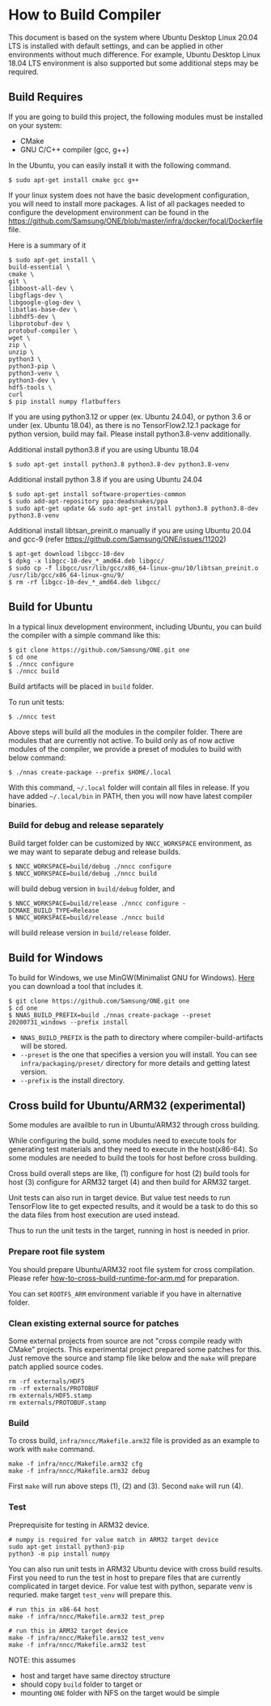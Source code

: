 # How to Build Compiler

This document is based on the system where Ubuntu Desktop Linux 20.04 LTS is installed with default
settings, and can be applied in other environments without much difference.
For example, Ubuntu Desktop Linux 18.04 LTS environment is also supported but some additional steps may be required.

## Build Requires

If you are going to build this project, the following modules must be installed on your system:

- CMake
- GNU C/C++ compiler (gcc, g++)

In the Ubuntu, you can easily install it with the following command.

```
$ sudo apt-get install cmake gcc g++
```

If your linux system does not have the basic development configuration, you will need to install
more packages. A list of all packages needed to configure the development environment can be found
in the https://github.com/Samsung/ONE/blob/master/infra/docker/focal/Dockerfile file.

Here is a summary of it

```
$ sudo apt-get install \
build-essential \
cmake \
git \
libboost-all-dev \
libgflags-dev \
libgoogle-glog-dev \
libatlas-base-dev \
libhdf5-dev \
libprotobuf-dev \
protobuf-compiler \
wget \
zip \
unzip \
python3 \
python3-pip \
python3-venv \
python3-dev \
hdf5-tools \
curl
$ pip install numpy flatbuffers
```

If you are using python3.12 or upper (ex. Ubuntu 24.04), or python 3.6 or under (ex. Ubuntu 18.04), as there is no TensorFlow2.12.1 package for python version, build may fail.
Please install python3.8-venv additionally.

Additional install python3.8 if you are using Ubuntu 18.04
```
$ sudo apt-get install python3.8 python3.8-dev python3.8-venv
```

Additional install python 3.8 if you are using Ubuntu 24.04
```
$ sudo apt-get install software-properties-common
$ sudo add-apt-repository ppa:deadsnakes/ppa
$ sudo apt-get update && sudo apt-get install python3.8 python3.8-dev python3.8-venv
```

Additional install libtsan_preinit.o manually if you are using Ubuntu 20.04 and gcc-9 (refer https://github.com/Samsung/ONE/issues/11202)
```
$ apt-get download libgcc-10-dev
$ dpkg -x libgcc-10-dev_*_amd64.deb libgcc/
$ sudo cp -f libgcc/usr/lib/gcc/x86_64-linux-gnu/10/libtsan_preinit.o /usr/lib/gcc/x86_64-linux-gnu/9/
$ rm -rf libgcc-10-dev_*_amd64.deb libgcc/
```

## Build for Ubuntu

In a typical linux development environment, including Ubuntu, you can build the compiler with a
simple command like this:

```
$ git clone https://github.com/Samsung/ONE.git one
$ cd one
$ ./nncc configure
$ ./nncc build
```
Build artifacts will be placed in `build` folder.

To run unit tests:
```
$ ./nncc test
```

Above steps will build all the modules in the compiler folder. There are modules that are currently
not active. To build only as of now active modules of the compiler, we provide a preset of modules
to build with below command:
```
$ ./nnas create-package --prefix $HOME/.local
```

With this command, `~/.local` folder will contain all files in release.
If you have added `~/.local/bin` in PATH, then you will now have latest compiler binaries.

### Build for debug and release separately

Build target folder can be customized by `NNCC_WORKSPACE` environment, as we may want to separate
debug and release builds.

```
$ NNCC_WORKSPACE=build/debug ./nncc configure
$ NNCC_WORKSPACE=build/debug ./nncc build
```
will build debug version in `build/debug` folder, and

```
$ NNCC_WORKSPACE=build/release ./nncc configure -DCMAKE_BUILD_TYPE=Release
$ NNCC_WORKSPACE=build/release ./nncc build
```
will build release version in `build/release` folder.

## Build for Windows

To build for Windows, we use MinGW(Minimalist GNU for Windows). [Here](https://github.com/git-for-windows/build-extra/releases) you can download a tool that includes it.

```
$ git clone https://github.com/Samsung/ONE.git one
$ cd one
$ NNAS_BUILD_PREFIX=build ./nnas create-package --preset 20200731_windows --prefix install
```

- `NNAS_BUILD_PREFIX` is the path to directory where compiler-build-artifacts will be stored.
- `--preset` is the one that specifies a version you will install. You can see `infra/packaging/preset/` directory for more details and getting latest version.
- `--prefix` is the install directory.

## Cross build for Ubuntu/ARM32 (experimental)

Some modules are availble to run in Ubuntu/ARM32 through cross building.

While configuring the build, some modules need to execute tools for generating
test materials and they need to execute in the host(x86-64). So some modules
are needed to build the tools for host before cross building.

Cross build overall steps are like, (1) configure for host
(2) build tools for host (3) configure for ARM32 target (4) and then build
for ARM32 target.

Unit tests can also run in target device.
But value test needs to run TensorFlow lite to get expected results,
and it would be a task to do this so the data files from host execution
are used instead.

Thus to run the unit tests in the target, running in host is needed in prior.

### Prepare root file system

You should prepare Ubuntu/ARM32 root file system for cross compilation.
Please refer
[how-to-cross-build-runtime-for-arm.md](how-to-cross-build-runtime-for-arm.md)
for preparation.

You can set `ROOTFS_ARM` environment variable if you have in alternative
folder.

### Clean existing external source for patches

Some external projects from source are not "cross compile ready with CMake"
projects. This experimental project prepared some patches for this.
Just remove the source and stamp file like below and the `make` will prepare
patch applied source codes.
```
rm -rf externals/HDF5
rm -rf externals/PROTOBUF
rm externals/HDF5.stamp
rm externals/PROTOBUF.stamp
```

### Build

To cross build, `infra/nncc/Makefile.arm32` file is provided as an example to
work with `make` command.
```
make -f infra/nncc/Makefile.arm32 cfg
make -f infra/nncc/Makefile.arm32 debug
```
First `make` will run above steps (1), (2) and (3). Second `make` will run (4).

### Test

Preprequisite for testing in ARM32 device.
```
# numpy is required for value match in ARM32 target device
sudo apt-get install python3-pip
python3 -m pip install numpy
```

You can also run unit tests in ARM32 Ubuntu device with cross build results.
First you need to run the test in host to prepare files that are currently
complicated in target device.
For value test with python, separate venv is requried. make target `test_venv`
will prepare this.
```
# run this in x86-64 host
make -f infra/nncc/Makefile.arm32 test_prep

# run this in ARM32 target device
make -f infra/nncc/Makefile.arm32 test_venv
make -f infra/nncc/Makefile.arm32 test
```

NOTE: this assumes
- host and target have same directoy structure
- should copy `build` folder to target or
- mounting `ONE` folder with NFS on the target would be simple
